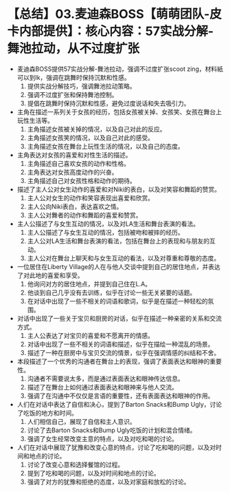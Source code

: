 # 【总结】03.麦迪森BOSS【萌萌团队-皮卡内部提供】：核心内容：57实战分解-舞池拉动，从不过度扩张

-   麦迪森BOSS提供57实战分解-舞池拉动，强调不过度扩张scoot zing，材料紙可以到lk，强调在跳舞时保持沉默和性感。
    1.  提供实战分解技巧，强调舞池拉动策略。
    2.  强调不过度扩张和保持舞池控制。
    3.  提倡在跳舞时保持沉默和性感，避免过度说话和失去吸引力。
-   主角在描述一系列关于女孩的经历，包括女孩被关掉、女孩笑、女孩在舞台上玩性生活等。
    1.  主角描述女孩被关掉的情况，以及自己对此的反应。
    2.  主角描述女孩笑的情况，以及自己对此的感受。
    3.  主角描述女孩在舞台上玩性生活的情况，以及自己的态度。
-   主角表达对女孩的喜爱和对性生活的描述。
    1.  主角描述自己喜欢女孩的动作和性格。
    2.  主角表达对女孩高度动作的兴奋。
    3.  主角描述自己对女孩性格和动作的期待。
-   描述了主人公对女生动作的喜爱和对Niki的表白，以及对笑容和舞蹈的赞赏。
    1.  主人公对女生的动作和笑容表现出喜爱和欣赏。
    2.  主人公向Niki表白，表达喜欢之情。
    3.  主人公对舞者的动作和舞蹈的喜爱和赞赏。
-   主人公描述了与女生互动的情况，以及对LA生活和舞台表演的看法。
    1.  主人公描述了与女生互动的情况，包括被吻和被摔的经历。
    2.  主人公对LA生活和舞台表演的看法，包括在舞台上的表现和与朋友的互动。
    3.  主人公对在舞台上聊天和与女生互动的看法，以及对尊重和尊敬的态度。
-   一位居住在Liberty Village的人在与他人交谈中提到自己的居住地点，并表达了对此地的喜爱和享受。
    1.  他询问对方的居住地点，并提到自己住在L.A。
    2.  他谈到自己几乎没有去训练，似乎在讨论一些无关紧要的话题。
    3.  在对话中出现了一些不相关的词语和歌词，似乎是在描述一种轻松的氛围。
-   对话中出现了一些关于宝贝和厨房的对话，似乎在描述一种亲密的关系和交流方式。
    1.  主人公表达了对宝贝的喜爱和不愿离开的情感。
    2.  对话中出现了一些不相关的词语和描述，似乎在描绘一种混乱的场景。
    3.  描述了一种在厨房中与宝贝交流的情景，似乎在强调情感的纠结和不舍。
-   本段描述了一个优秀的沟通者在舞台上的表现，强调了表面表达和眼神的重要性。
    1.  沟通者不需要说太多，而是通过表面表达和眼神传达信息。
    2.  描述了在舞台上如何通过表面表达和眼神来与他人交流。
    3.  强调了在沟通中不仅仅是言语的重要性，还有表面表达和眼神的作用。
-   人们在对话中表达了自信和决心，提到了Barton Snacks和Bump Ugly，讨论了吃饭的地方和时间。
    1.  人们相信自己，展现了自信和主人意识。
    2.  讨论了去Barton Snacks和Bump Ugly吃饭的计划和混合情绪。
    3.  强调了女生经常改变主意的特点，以及对吃和喝的讨论。
-   人们在对话中展现了犹豫和改变心意的特点，讨论了吃和喝的问题，以及对时间和地点的讨论。
    1.  讨论了改变心意和选择餐馆的过程。
    2.  提到了吃和喝的问题，以及对时间和地点的讨论。
    3.  强调了对方的犹豫和拒绝的态度，以及对家庭和放松的讨论。